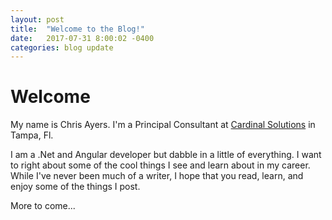 ```yaml
---
layout: post
title:  "Welcome to the Blog!"
date:   2017-07-31 8:00:02 -0400
categories: blog update
---
```

# Welcome

My name is Chris Ayers.  I'm a Principal Consultant at [Cardinal Solutions](https://www.cardinalsolutions.com) in Tampa, Fl.

I am a .Net and Angular developer but dabble in a little of everything.  I want to right about some of the cool things I see and learn about in my career.  While I've never been much of a writer, I hope that you read, learn, and enjoy some of the things I post.

More to come...